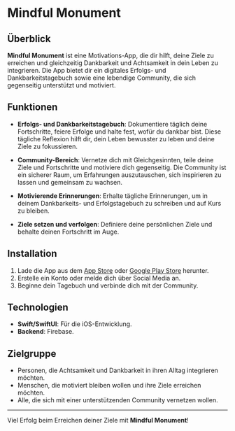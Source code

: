 # Mindful Monument


## Überblick

**Mindful Monument** ist eine Motivations-App, die dir hilft, deine Ziele zu erreichen und gleichzeitig Dankbarkeit und Achtsamkeit in dein Leben zu integrieren. Die App bietet dir ein digitales Erfolgs- und Dankbarkeitstagebuch sowie eine lebendige Community, die sich gegenseitig unterstützt und motiviert.

## Funktionen

- **Erfolgs- und Dankbarkeitstagebuch**: Dokumentiere täglich deine Fortschritte, feiere Erfolge und halte fest, wofür du dankbar bist. Diese tägliche Reflexion hilft dir, dein Leben bewusster zu leben und deine Ziele zu fokussieren.

- **Community-Bereich**: Vernetze dich mit Gleichgesinnten, teile deine Ziele und Fortschritte und motiviere dich gegenseitig. Die Community ist ein sicherer Raum, um Erfahrungen auszutauschen, sich inspirieren zu lassen und gemeinsam zu wachsen.

- **Motivierende Erinnerungen**: Erhalte tägliche Erinnerungen, um in deinem Dankbarkeits- und Erfolgstagebuch zu schreiben und auf Kurs zu bleiben.

- **Ziele setzen und verfolgen**: Definiere deine persönlichen Ziele und behalte deinen Fortschritt im Auge.

## Installation

1. Lade die App aus dem [App Store](#) oder [Google Play Store](#) herunter.
2. Erstelle ein Konto oder melde dich über Social Media an.
3. Beginne dein Tagebuch und verbinde dich mit der Community.

## Technologien

- **Swift/SwiftUI**: Für die iOS-Entwicklung.
- **Backend**: Firebase.

## Zielgruppe

- Personen, die Achtsamkeit und Dankbarkeit in ihren Alltag integrieren möchten.
- Menschen, die motiviert bleiben wollen und ihre Ziele erreichen möchten.
- Alle, die sich mit einer unterstützenden Community vernetzen wollen.


---

Viel Erfolg beim Erreichen deiner Ziele mit **Mindful Monument**!

